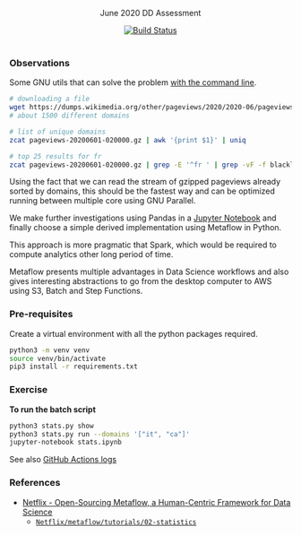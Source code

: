 <p align="center">
  June 2020 DD Assessment
</p>

<p align="center">
  <a href="https://github.com/mycaule/dd-assessment/actions"><img src="https://github.com/mycaule/dd-assessment/workflows/CI/badge.svg?branch=master" alt="Build Status"></a>
  <br>
  <br>
</p>

### Observations

Some GNU utils that can solve the problem [with the command line](basic_script.sh).

```bash
# downloading a file
wget https://dumps.wikimedia.org/other/pageviews/2020/2020-06/pageviews-20200601-020000.gz -P data
# about 1500 different domains

# list of unique domains
zcat pageviews-20200601-020000.gz | awk '{print $1}' | uniq

# top 25 results for fr
zcat pageviews-20200601-020000.gz | grep -E '^fr ' | grep -vF -f blacklist_domains_and_pages | sort -nrk3,3 | head -25 | awk '{print $2" "$3}'
```

Using the fact that we can read the stream of gzipped pageviews already sorted by domains, this should be the fastest way and can be optimized running between multiple core using GNU Parallel.

We make further investigations using Pandas in a [Jupyter Notebook](notebook.ipynb) and finally choose a simple derived implementation using Metaflow in Python.

This approach is more pragmatic that Spark, which would be required to compute analytics other long period of time.

Metaflow presents multiple advantages in Data Science workflows and also gives interesting abstractions to go from the desktop computer to AWS using S3, Batch and Step Functions.

### Pre-requisites

Create a virtual environment with all the python packages required.

```bash
python3 -m venv venv
source venv/bin/activate
pip3 install -r requirements.txt
```

### Exercise

**To run the batch script**

```bash
python3 stats.py show
python3 stats.py run --domains '["it", "ca"]'
jupyter-notebook stats.ipynb
```
See also [GitHub Actions logs](https://github.com/mycaule/dz-assessment/actions)

### References

- [Netflix - Open-Sourcing Metaflow, a Human-Centric Framework for Data Science](https://netflixtechblog.com/open-sourcing-metaflow-a-human-centric-framework-for-data-science-fa72e04a5d9)
  - [`Netflix/metaflow/tutorials/02-statistics`](https://github.com/Netflix/metaflow/tree/master/metaflow/tutorials/02-statistics)
